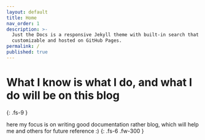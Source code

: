 ```yaml
---
layout: default
title: Home
nav_order: 1
description: >-
  Just the Docs is a responsive Jekyll theme with built-in search that is easily
  customizable and hosted on GitHub Pages.
permalink: /
published: true
---
```


# What I know is what I do, and what I do will be on this blog
{: .fs-9 }

here my focus is on writing good documentation rather blog, which will help me and others for future reference :) 
{: .fs-6 .fw-300 }

